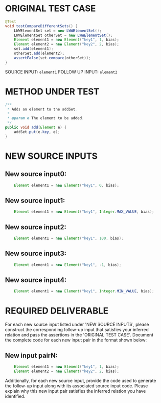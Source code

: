 # ORIGINAL TEST CASE
```java
@Test
void testCompareDifferentSets() {
    LWWElementSet set = new LWWElementSet();
    LWWElementSet otherSet = new LWWElementSet();
    Element element1 = new Element("key1", 1, bias);
    Element element2 = new Element("key2", 2, bias);
    set.add(element1);
    otherSet.add(element2);
    assertFalse(set.compare(otherSet));
}

```
SOURCE INPUT: `element1`
FOLLOW UP INPUT: `element2`


# METHOD UNDER TEST
```java
/**
 * Adds an element to the addSet.
 *
 * @param e The element to be added.
 */
public void add(Element e) {
    addSet.put(e.key, e);
}

```


# NEW SOURCE INPUTS
## New source input0:
```java
    Element element1 = new Element("key1", 0, bias);
```

## New source input1:
```java
    Element element1 = new Element("key1", Integer.MAX_VALUE, bias);
```

## New source input2:
```java
    Element element1 = new Element("key1", 100, bias);
```

## New source input3:
```java
    Element element1 = new Element("key1", -1, bias);
```

## New source input4:
```java
    Element element1 = new Element("key1", Integer.MIN_VALUE, bias);
```



# REQUIRED DELIVERABLE
For each new source input listed under 'NEW SOURCE INPUTS', please construct the corresponding follow-up input that satisfies your inferred relation and pass the assertions in the 'ORIGINAL TEST CASE'. Document the complete code for each new input pair in the format shown below:
## New input pairN:
```java
    Element element1 = new Element("key1", 1, bias);
    Element element2 = new Element("key2", 2, bias);
```

Additionally, for each new source input, provide the code used to generate the follow-up input along with its associated source input code. Please explain why this new input pair satisfies the inferred relation you have identified.